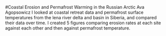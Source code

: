 #Coastal Erosion and Permafrost Warming in the Russian Arctic
Ava Agopsowicz
I looked at coastal retreat data and permafrost surface temperatures from the lena river delta and basin in Siberia, and compared their data over time. I created 5 figures comparing erosion rates at each site against each other and then against permafrost temperature.

